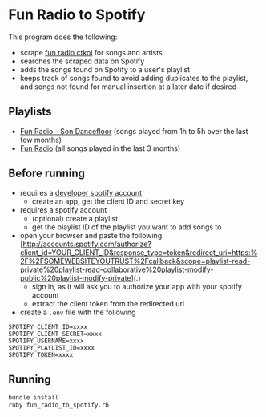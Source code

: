 # Fun Radio to Spotify

This program does the following:

- scrape [fun radio ctkoi](http://funradio.fr/quel-est-ce-titre) for songs and artists
- searches the scraped data on Spotify
- adds the songs found on Spotify to a user's playlist
- keeps track of songs found to avoid adding duplicates to the playlist, and songs not found for manual insertion at a later date if desired

## Playlists
- [Fun Radio - Son Dancefloor](https://open.spotify.com/user/sfloy029/playlist/3s15Dxa4QJ9RuH4eOpsC7u?si=MSbEFMp9RBOXvMP4XlZn6w) (songs played from 1h to 5h over the last few months)
- [Fun Radio](https://open.spotify.com/user/sfloy029/playlist/5qChJ7pNbUZgKAXteLG2Hv?si=JbPbnm4lT1m8AL8h6Xo9ug) (all songs played in the last 3 months)

## Before running
- requires a [developer spotify account](https://beta.developer.spotify.com/)
    - create an app, get the client ID and secret key
- requires a spotify account
    - (optional) create a playlist
    - get the playlist ID of the playlist you want to add songs to
- open your browser and paste the following [http://accounts.spotify.com/authorize?client_id=YOUR_CLIENT_ID&response_type=token&redirect_uri=https:%2F%2FSOMEWEBSITEYOUTRUST%2Fcallback&scope=playlist-read-private%20playlist-read-collaborative%20playlist-modify-public%20playlist-modify-private](.)
    - sign in, as it will ask you to authorize your app with your spotify account
    - extract the client token from the redirected url
- create a `.env` file with the following

```.env
SPOTIFY_CLIENT_ID=xxxx
SPOTIFY_CLIENT_SECRET=xxxx
SPOTIFY_USERNAME=xxxx
SPOTIFY_PLAYLIST_ID=xxxx
SPOTIFY_TOKEN=xxxx
```

## Running

```bash
bundle install
ruby fun_radio_to_spotify.rb
```